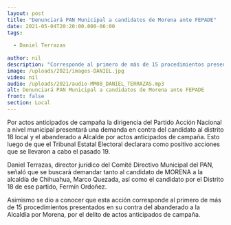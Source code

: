 ```yaml
---
layout: post
title: "Denunciará PAN Municipal a candidatos de Morena ante FEPADE"
date: 2021-05-04T20:20:00.000-06:00
tags:
  
  - Daniel Terrazas
  
author: nil
description: "Corresponde al primero de más de 15 procedimientos presentados en su contra del abanderado a la Alcaldía por Morena."
image: /uploads/2021/images-DANIEL.jpg
video: nil
audio: /uploads/2021/audio-MM08_DANIEL_TERRAZAS.mp3
alt: Denunciará PAN Municipal a candidatos de Morena ante FEPADE
front: false
section: Local
---
```


Por actos anticipados de campaña la dirigencia del Partido Acción Nacional a nivel municipal presentará una demanda en contra del candidato al distrito 18 local y el abanderado a Alcalde por actos anticipados de campaña. Esto luego de que el Tribunal Estatal Electoral declarara como positivo acciones que se llevaron a cabo el pasado 19.

Daniel Terrazas, director jurídico del Comité Directivo Municipal del PAN, señaló que se buscará demandar tanto al candidato de MORENA a la alcaldía de Chihuahua, Marco Quezada, así como el candidato por el Distrito 18 de ese partido, Fermín Ordoñez.

Asimismo se dio a conocer que esta acción corresponde al primero de más de 15 procedimientos presentados en su contra del abanderado a la Alcaldía por Morena, por el delito de actos anticipados de campaña.
